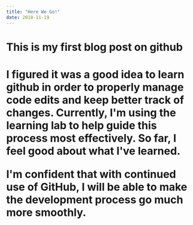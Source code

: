 ```yaml
---
title: "Here We Go!"
date: 2018-11-19
---
```


<h1>This is my first blog post on github<h1>

<body>
  <p>
  I figured it was a good idea to learn github in order to properly manage code edits and keep better track of changes. Currently,
  I'm using the learning lab to help guide this process most effectively. So far, I feel good about what I've learned.
  </p>
  <p>
  I'm confident that with continued use of GitHub, I will be able to make the development process go much more smoothly.
  </p>
